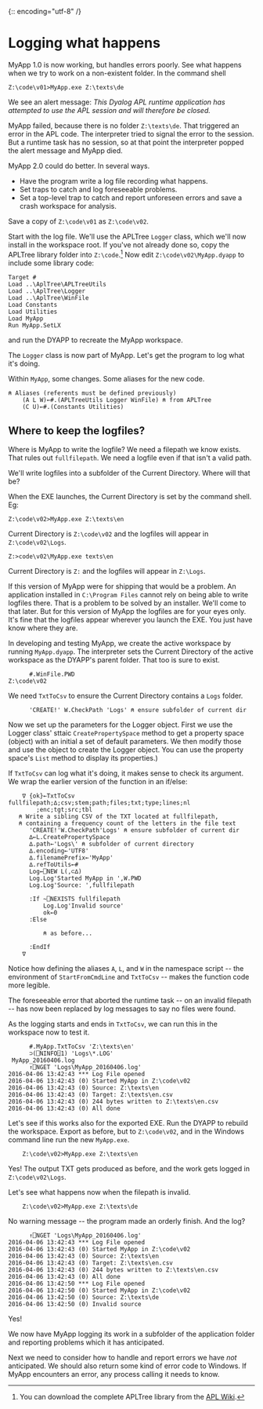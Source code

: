 {:: encoding="utf-8" /}

Logging what happens 
====================

MyApp 1.0 is now working, but handles errors poorly. See what happens when we try to work on a non-existent folder. In the command shell

~~~
Z:\code\v01>MyApp.exe Z:\texts\de
~~~

We see an alert message: _This Dyalog APL runtime application has attempted to use the APL session and will therefore be closed._ 

MyApp failed, because there is no folder `Z:\texts\de`. That triggered an error in the APL code. The interpreter tried to signal the error to the session. But a runtime task has no session, so at that point the interpreter popped the alert message and MyApp died.   

MyApp 2.0 could do better. In several ways.

* Have the program write a log file recording what happens.
* Set traps to catch and log foreseeable problems.
* Set a top-level trap to catch and report unforeseen errors and save a crash workspace for analysis.

Save a copy of `Z:\code\v01` as `Z:\code\v02`.

Start with the log file. We'll use the APLTree `Logger` class, which we'll now install in the workspace root. If you've not already done so, copy the APLTree library folder into `Z:\code`.[^apltree] Now edit `Z:\code\v02\MyApp.dyapp` to include some library code:

~~~
Target #
Load ..\AplTree\APLTreeUtils
Load ..\AplTree\Logger
Load ..\AplTree\WinFile
Load Constants
Load Utilities
Load MyApp
Run MyApp.SetLX
~~~ 

and run the DYAPP to recreate the MyApp workspace. 

The `Logger` class is now part of MyApp. Let's get the program to log what it's doing. 

Within `MyApp`, some changes. Some aliases for the new code.

~~~
⍝ Aliases (referents must be defined previously)
    (A L W)←#.(APLTreeUtils Logger WinFile) ⍝ from APLTree
    (C U)←#.(Constants Utilities) 
~~~


Where to keep the logfiles? 
------------------------

Where is MyApp to write the logfile? We need a filepath we know exists. That rules out `fullfilepath`. We need a logfile even if that isn't a valid path.  

We'll write logfiles into a subfolder of the Current Directory. Where will that be?

When the EXE launches, the Current Directory is set by the command shell. Eg:

~~~
Z:\code\v02>MyApp.exe Z:\texts\en
~~~

Current Directory is `Z:\code\v02` and the logfiles will appear in  `Z:\code\v02\Logs`.

~~~
Z:>code\v02\MyApp.exe texts\en
~~~

Current Directory is `Z:` and the logfiles will appear in  `Z:\Logs`.

If this version of MyApp were for shipping that would be a problem. An application installed in `C:\Program Files` cannot rely on being able to write logfiles there. That is a problem to be solved by an installer. We'll come to that later. But for this version of MyApp the logfiles are for your eyes only. It's fine that the logfiles appear wherever you launch the EXE. You just have know where they are. 

In developing and testing MyApp, we create the active workspace by running `MyApp.dyapp`. The interpreter sets the Current Directory of the active workspace as the DYAPP's parent folder. That too is sure to exist. 

~~~
      #.WinFile.PWD
Z:\code\v02
~~~

We need `TxtToCsv` to ensure the Current Directory contains a `Logs` folder. 

~~~
      'CREATE!' W.CheckPath 'Logs' ⍝ ensure subfolder of current dir
~~~

Now we set up the parameters for the Logger object. First we use the Logger class' sttaic `CreatePropertySpace` method to get a property space (object) with an initial a set of default parameters. We then modify those and use the object to create the Logger object. You can use the property space's `List` method to display its properties.) 

If `TxtToCsv` can log what it's doing, it makes sense to check its argument. We wrap the earlier version of the function in an if/else:

~~~
    ∇ {ok}←TxtToCsv fullfilepath;∆;csv;stem;path;files;txt;type;lines;nl
        ;enc;tgt;src;tbl
   ⍝ Write a sibling CSV of the TXT located at fullfilepath,
   ⍝ containing a frequency count of the letters in the file text
      'CREATE!'W.CheckPath'Logs' ⍝ ensure subfolder of current dir
      ∆←L.CreatePropertySpace
      ∆.path←'Logs\' ⍝ subfolder of current directory
      ∆.encoding←'UTF8'
      ∆.filenamePrefix←'MyApp'
      ∆.refToUtils←#
      Log←⎕NEW L(,⊂∆)
      Log.Log'Started MyApp in ',W.PWD
      Log.Log'Source: ',fullfilepath

      :If ~⎕NEXISTS fullfilepath
          Log.Log'Invalid source'
          ok←0
      :Else

          ⍝ as before...
      
      :EndIf
    ∇
~~~

Notice how defining the aliases `A`, `L`, and `W` in the namespace script -- the environment of `StartFromCmdLine` and `TxtToCsv` -- makes the function code more legible. 

The foreseeable error that aborted the runtime task -- on an invalid filepath -- has now been replaced by log messages to say no files were found.

As the logging starts and ends in `TxtToCsv`, we can run this in the workspace now to test it.

~~~~~~~~
      #.MyApp.TxtToCsv 'Z:\texts\en'
      ⊃(⎕NINFO⍠1) 'Logs\*.LOG'
 MyApp_20160406.log 
      ↑⎕NGET 'Logs\MyApp_20160406.log'
2016-04-06 13:42:43 *** Log File opened
2016-04-06 13:42:43 (0) Started MyApp in Z:\code\v02
2016-04-06 13:42:43 (0) Source: Z:\texts\en
2016-04-06 13:42:43 (0) Target: Z:\texts\en.csv
2016-04-06 13:42:43 (0) 244 bytes written to Z:\texts\en.csv
2016-04-06 13:42:43 (0) All done
~~~~~~~~

Let's see if this works also for the exported EXE. Run the DYAPP to rebuild the workspace. Export as before, but to `Z:\code\v02`, and in the Windows command line run the new `MyApp.exe`.

~~~
    Z:\code\v02>MyApp.exe Z:\texts\en
~~~

Yes! The output TXT gets produced as before, and the work gets logged in `Z:\code\v02\Logs`. 

Let's see what happens now when the filepath is invalid. 

~~~
    Z:\code\v02>MyApp.exe Z:\texts\de
~~~

No warning message -- the program made an orderly finish. And the log?

~~~
      ↑⎕NGET 'Logs\MyApp_20160406.log'
2016-04-06 13:42:43 *** Log File opened
2016-04-06 13:42:43 (0) Started MyApp in Z:\code\v02
2016-04-06 13:42:43 (0) Source: Z:\texts\en
2016-04-06 13:42:43 (0) Target: Z:\texts\en.csv
2016-04-06 13:42:43 (0) 244 bytes written to Z:\texts\en.csv
2016-04-06 13:42:43 (0) All done
2016-04-06 13:42:50 *** Log File opened
2016-04-06 13:42:50 (0) Started MyApp in Z:\code\v02
2016-04-06 13:42:50 (0) Source: Z:\texts\de
2016-04-06 13:42:50 (0) Invalid source
~~~

Yes! 

We now have MyApp logging its work in a subfolder of the application folder and reporting problems which it has anticipated.

Next we need to consider how to handle and report errors we have _not_ anticipated. We should also return some kind of error code to Windows. If MyApp encounters an error, any process calling it needs to know. 



[^apltree]: You can download the complete APLTree library from the [APL Wiki](http://aplwiki.com/CategoryAplTree).